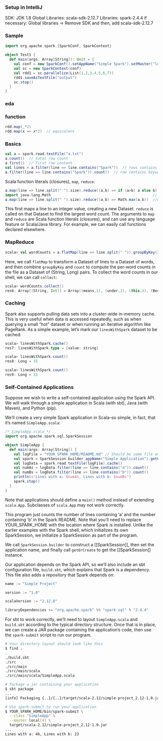 
### Setup in IntelliJ
SDK: JDK 1.8
Global Libraries: scala-sdk-2.12.7
Libraries: spark-2.4.4
if necessary: 
Global libraries -> Remove SDK
and then, add scala-sdk-2.12.7



### Sample
```scala
import org.apache.spark.{SparkConf, SparkContext}  
  
object Test1 {  
  def main(args: Array[String]): Unit = {  
    val conf = new SparkConf().setAppName("Simple Spark").setMaster("local[2]")  
    val sc = new SparkContext(conf)  
    val rdd1 = sc.parallelize(List(1,2,3,4,5,6,7))  
    rdd1.saveAsTextFile("output")  
    sc.stop()  
  }  
}
```
### eda



### function
```scala
rdd.map(_*2)
rdd.map(x => x*2)  // equivalent
```

### Basics
```scala
val a = spark.read.textFile("a.txt")
a.count()  // total row count
a.first()  // first row content
val lines = a.filter(line => line.contains("Spark"))  // rows contains keywords
a.filter(line => line.contains("Spark")).count()  // row contains keywords count
```

Scala function literals (closures), `map`, `reduce`:
```scala
a.map(line => line.split(" ").size).reduce((a,b) => if (a>b) a else b)
import java.lang.Math                                               // equivalent
a.map(line => line.split(" ").size).reduce((a,b) => Math.max(a,b))  //equivalent
```

This first maps a line to an integer value, creating a new Dataset. `reduce` is called on that Dataset to find the largest word count. The arguments to `map` and `reduce` are Scala function literals (closures), and can use any language feature or Scala/Java library. For example, we can easily call functions declared elsewhere. 



### MapReduce
```scala
scala> val wordCounts = a.flatMap(line => line.split(" ")).groupByKey(identity).count()
```
Here, we call `flatMap` to transform a Dataset of lines to a Dataset of words, and then combine `groupByKey` and `count` to compute the per-word counts in the file as a Dataset of (String, Long) pairs. To collect the word counts in our shell, we can call `collect`:

```scala
scala> wordCounts.collect()
res6: Array[(String, Int)] = Array((means,1), (under,2), (this,3), (Because,1), (Python,2), (agree,1), (cluster.,1), ...)
```


### Caching
Spark also supports pulling data sets into a cluster-wide in-memory cache. This is very useful when data is accessed repeatedly, such as when querying a small “hot” dataset or when running an iterative algorithm like PageRank. As a simple example, let’s mark our `linesWithSpark` dataset to be cached:

```scala
scala> linesWithSpark.cache()
res7: linesWithSpark.type = [value: string]

scala> linesWithSpark.count()
res8: Long = 15

scala> linesWithSpark.count()
res9: Long = 15
```


### Self-Contained Applications
Suppose we wish to write a self-contained application using the Spark API. We will walk through a simple application in Scala (with sbt), Java (with Maven), and Python (pip).

We’ll create a very simple Spark application in Scala–so simple, in fact, that it’s named `SimpleApp.scala`:

```scala
/* SimpleApp.scala */
import org.apache.spark.sql.SparkSession

object SimpleApp {
  def main(args: Array[String]) {
    val logFile = "YOUR_SPARK_HOME/README.md" // Should be some file on your system
    val spark = SparkSession.builder.appName("Simple Application").getOrCreate()
    val logData = spark.read.textFile(logFile).cache()
    val numAs = logData.filter(line => line.contains("a")).count()
    val numBs = logData.filter(line => line.contains("b")).count()
    println(s"Lines with a: $numAs, Lines with b: $numBs")
    spark.stop()
  }
}
```

Note that applications should define a `main()` method instead of extending `scala.App`. Subclasses of `scala.App` may not work correctly.

This program just counts the number of lines containing ‘a’ and the number containing ‘b’ in the Spark README. Note that you’ll need to replace YOUR_SPARK_HOME with the location where Spark is installed. Unlike the earlier examples with the Spark shell, which initializes its own SparkSession, we initialize a SparkSession as part of the program.

We call `SparkSession.builder` to construct a [[SparkSession]], then set the application name, and finally call `getOrCreate` to get the [[SparkSession]] instance.

Our application depends on the Spark API, so we’ll also include an sbt configuration file, `build.sbt`, which explains that Spark is a dependency. This file also adds a repository that Spark depends on:

```scala
name := "Simple Project"

version := "1.0"

scalaVersion := "2.12.8"

libraryDependencies += "org.apache.spark" %% "spark-sql" % "2.4.4"
```

For sbt to work correctly, we’ll need to layout `SimpleApp.scala` and `build.sbt` according to the typical directory structure. Once that is in place, we can create a JAR package containing the application’s code, then use the `spark-submit` script to run our program.

```bash
# Your directory layout should look like this
$ find .
.
./build.sbt
./src
./src/main
./src/main/scala
./src/main/scala/SimpleApp.scala

# Package a jar containing your application
$ sbt package
...
[info] Packaging {..}/{..}/target/scala-2.12/simple-project_2.12-1.0.jar

# Use spark-submit to run your application
$ YOUR_SPARK_HOME/bin/spark-submit \
  --class "SimpleApp" \
  --master local[4] \
  target/scala-2.12/simple-project_2.12-1.0.jar
...
Lines with a: 46, Lines with b: 23
```
<!--stackedit_data:
eyJoaXN0b3J5IjpbMTk2MjU2NTEwNiwtMjAyNjMyNjgxMSwtMT
cyNzQ2MDk5MSwyMDU4MDg5MjA4LDcyNDcwOTY4OSwtMzQzNTE2
MjIzLDE4MDAwOTcwNjAsOTkyNDAwMTg2LDEyMzgyMTUzNDYsMj
A3MTYzOTg1NSw3NDAxODE2NjMsMTAzNDQ1ODIwMiwtOTgxMzEz
NjYwXX0=
-->
